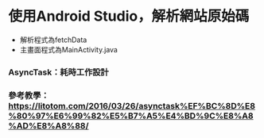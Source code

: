 # 使用Android Studio，解析網站原始碼
+ 解析程式為fetchData
+ 主畫面程式為MainActivity.java
### AsyncTask：耗時工作設計
### 參考教學：https://litotom.com/2016/03/26/asynctask%EF%BC%8D%E8%80%97%E6%99%82%E5%B7%A5%E4%BD%9C%E8%A8%AD%E8%A8%88/

